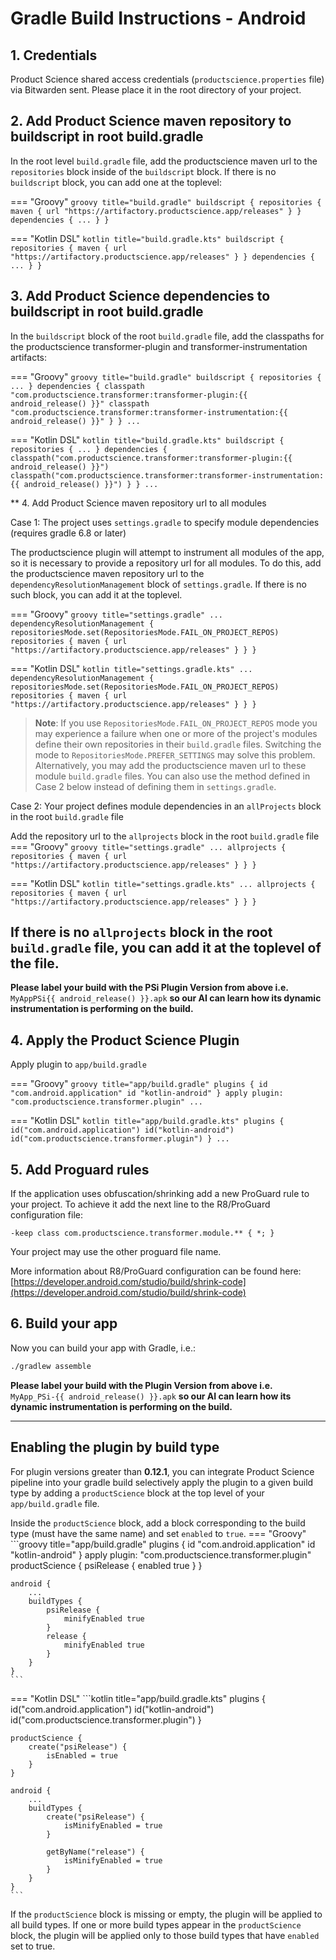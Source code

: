 
# Gradle Build Instructions - Android

## 1. Credentials
Product Science shared access credentials (`productscience.properties` file) via Bitwarden sent. 
Please place it in the root directory of your project.


## 2. Add Product Science maven repository to buildscript in root build.gradle

In the root level `build.gradle` file, add the productscience maven url to the `repositories` block inside of the `buildscript` block. If there is no `buildscript` block, you can add one at the toplevel:  

=== "Groovy"
    ```groovy title="build.gradle"
    buildscript {
        repositories {
            maven {
                url "https://artifactory.productscience.app/releases"
            }
        }
        dependencies { ... }
    }
    ```  

=== "Kotlin DSL"
    ```kotlin title="build.gradle.kts"
    buildscript {
        repositories {
            maven {
                url "https://artifactory.productscience.app/releases"
            }
        }
        dependencies { ... }
    }
    ```
    
## 3. Add Product Science dependencies to buildscript in root build.gradle

In the `buildscript` block of the root `build.gradle` file, add the classpaths for the productscience transformer-plugin and transformer-instrumentation artifacts:

=== "Groovy"
    ```groovy title="build.gradle"
    buildscript {
        repositories { ... }
        dependencies {
            classpath "com.productscience.transformer:transformer-plugin:{{ android_release() }}"
            classpath "com.productscience.transformer:transformer-instrumentation:{{ android_release() }}"
        }
    }
    ...
    ```

=== "Kotlin DSL"
    ```kotlin title="build.gradle.kts"
    buildscript {
        repositories { ... }
        dependencies {
            classpath("com.productscience.transformer:transformer-plugin:{{ android_release() }}")
            classpath("com.productscience.transformer:transformer-instrumentation:{{ android_release() }}")
        }
    }
    ...
    ```

** 4. Add Product Science maven repository url to all modules

Case 1: The project uses `settings.gradle` to specify module dependencies (requires gradle 6.8 or later)

The productscience plugin will attempt to instrument all modules of the app, so it is necessary to provide a repository url for all modules. To do this, add the productscience maven repository url to the `dependencyResolutionManagement` block of `settings.gradle`. If there is no such block, you can add it at the toplevel.

=== "Groovy"
    ```groovy title="settings.gradle"
    ...
    dependencyResolutionManagement {
        repositoriesMode.set(RepositoriesMode.FAIL_ON_PROJECT_REPOS)
        repositories {
            maven {
                url "https://artifactory.productscience.app/releases"
            }
        }
    }
    ```

=== "Kotlin DSL"
    ```kotlin title="settings.gradle.kts"
    ...
    dependencyResolutionManagement {
        repositoriesMode.set(RepositoriesMode.FAIL_ON_PROJECT_REPOS)
        repositories {
            maven {
                url "https://artifactory.productscience.app/releases"
            }
        }
    }
    ```
> **Note**: If you use `RepositoriesMode.FAIL_ON_PROJECT_REPOS` mode you may experience a failure when one or more of the project's modules define their own repositories in their `build.gradle` files.
> Switching the mode to `RepositoriesMode.PREFER_SETTINGS` may solve this problem.
> Alternatively, you may add the productscience maven url to these module `build.gradle` files.
> You can also use the method defined in Case 2 below instead of defining them in `settings.gradle`.
    
Case 2: Your project defines module dependencies in an `allProjects` block in the root `build.gradle` file

Add the repository url to the `allprojects` block in the root `build.gradle` file
=== "Groovy"
    ```groovy title="settings.gradle"
    ...
    allprojects {
        repositories {
            maven {
                url "https://artifactory.productscience.app/releases"
            }
        }
    }
    ```

=== "Kotlin DSL"
    ```kotlin title="settings.gradle.kts"
    ...
    allprojects {
        repositories {
            maven {
                url "https://artifactory.productscience.app/releases"
            }
        }
    }
    ```

If there is no `allprojects` block in the root `build.gradle` file, you can add it at the toplevel of the file.
----


**Please label your build with the PSi Plugin Version from above i.e.**  
`MyAppPSi{{ android_release() }}.apk` 
**so our AI can learn how its dynamic instrumentation is performing on the build.**

## 4. Apply the Product Science Plugin  

Apply plugin to `app/build.gradle`  

=== "Groovy"
    ```groovy title="app/build.gradle"
    plugins {
        id "com.android.application"
        id "kotlin-android"
    }
    apply plugin: "com.productscience.transformer.plugin"
    ...
    ```

=== "Kotlin DSL"
    ```kotlin title="app/build.gradle.kts"
    plugins {
        id("com.android.application")
        id("kotlin-android")
        id("com.productscience.transformer.plugin")
    }
    ...
    ```


## 5. Add Proguard rules

If the application uses obfuscation/shrinking add a new ProGuard rule to your project.
To achieve it add the next line to the R8/ProGuard configuration file: 
  
```proguard title="proguard-rules.pro."
-keep class com.productscience.transformer.module.** { *; }
```

Your project may use the other proguard file name.

More information about R8/ProGuard configuration can be found here:
[https://developer.android.com/studio/build/shrink-code](https://developer.android.com/studio/build/shrink-code)

## 6. Build your app
Now you can build your app with Gradle, i.e.:
```bash
./gradlew assemble
```

**Please label your build with the Plugin Version from above i.e.**  
`MyApp_PSi-{{ android_release() }}.apk` 
**so our AI can learn how its dynamic instrumentation is performing on the build.**


----


## Enabling the plugin by build type

For plugin versions greater than **0.12.1**, 
you can integrate Product Science pipeline into your gradle build 
selectively apply the plugin to a given build type by adding a `productScience` block 
at the top level of your `app/build.gradle` file. 

Inside the `productScience` block, add a block corresponding to the build type (must have the same name) and set `enabled` to `true`.
=== "Groovy"
    ```groovy title="app/build.gradle"
    plugins {
        id "com.android.application"
        id "kotlin-android"
    }
    apply plugin: "com.productscience.transformer.plugin" 
    productScience {
        psiRelease {
            enabled true
        }
    }
    
    android {
        ...
        buildTypes {
            psiRelease {
                minifyEnabled true
            }
            release {
                minifyEnabled true
            }
        }
    }
    ```
=== "Kotlin DSL"
    ```kotlin title="app/build.gradle.kts"
    plugins {
        id("com.android.application")
        id("kotlin-android")
        id("com.productscience.transformer.plugin")
    }
    
    productScience {
        create("psiRelease") {
            isEnabled = true
        }
    }
    
    android {
        ...
        buildTypes {
            create("psiRelease") {
                isMinifyEnabled = true
            }
    
            getByName("release") {
                isMinifyEnabled = true
            }
        }
    }
    ```


If the `productScience` block is missing or empty, the plugin will be applied to all build types.
If one or more build types appear in the `productScience` block,
the plugin will be applied only to those build types that have `enabled` set to true. 

